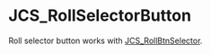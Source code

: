 <!--
   - $File: JCS_RollSelectorButton.html $
   - $Date: 2018-10-01 19:49:16 $
   - $Revision: $
   - $Creator: Jen-Chieh Shen $
   - $Notice: See LICENSE.txt for modification and distribution information
   -                   Copyright © 2018 by Shen, Jen-Chieh $
-->


<div id="content-header">
  <h1>JCS_RollSelectorButton</h1>
</div>

<p>
  Roll selector button works with <a href="?page=GUI_sl_JCS_RollBtnSelector">JCS_RollBtnSelector</a>.
</p>
